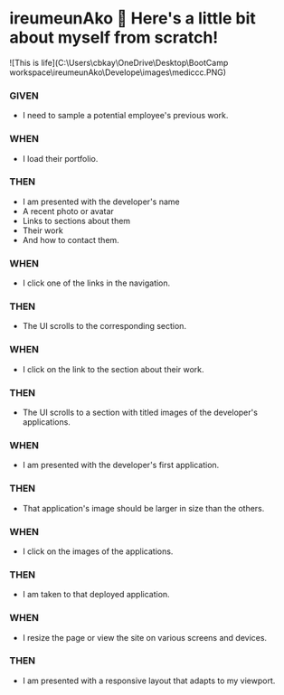 # ireumeunAko 🐛 Here's a little bit about myself from scratch!

![This is life](C:\Users\cbkay\OneDrive\Desktop\BootCamp workspace\ireumeunAko\Develope\images\mediccc.PNG)

### GIVEN 
* I need to sample a potential employee's previous work.
### WHEN 
* I load their portfolio.
### THEN
 * I am presented with the developer's name 
 * A recent photo or avatar 
 * Links to sections about them 
 * Their work 
 * And how to contact them.
### WHEN 
* I click one of the links in the navigation.
### THEN 
* The UI scrolls to the corresponding section.
### WHEN 
* I click on the link to the section about their work.
### THEN 
* The UI scrolls to a section with titled images of the developer's applications.
### WHEN 
 * I am presented with the developer's first application.
### THEN 
* That application's image should be larger in size than the others.
### WHEN
 * I click on the images of the applications.
### THEN 
* I am taken to that deployed application.
### WHEN 
* I resize the page or view the site on various screens and devices.
### THEN 
*  I am presented with a responsive layout that adapts to my viewport.